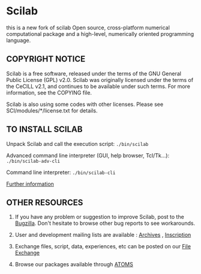 Scilab
======
this is a new fork of scilab
Open source, cross-platform numerical computational package and a high-level,
numerically oriented programming language.

COPYRIGHT NOTICE
----------------

Scilab is a free software, released under the terms of the GNU General Public
License (GPL) v2.0. Scilab was originally licensed under the terms of
the CeCILL v2.1, and continues to be available under such terms.
For more information, see the COPYING file.

Scilab is also using some codes with other licenses. Please see
SCI/modules/*/license.txt for details.


TO INSTALL SCILAB
-----------------

Unpack Scilab and call the execution script:
`./bin/scilab`

Advanced command line interpreter (GUI, help browser, Tcl/Tk...):
`./bin/scilab-adv-cli`

Command line interpreter:
`./bin/scilab-cli`

[Further information](http://wiki.scilab.org/howto/install/linux)


OTHER RESOURCES
---------------

 1. If you have any problem or suggestion to improve Scilab, post to the
     [Bugzilla](http://bugzilla.scilab.org/).
     Don't hesitate to browse other bug reports to see workarounds.

 2. User and development mailing lists are available :
     [Archives](http://mailinglists.scilab.org) ,
     [Inscription](http://www.scilab.org/communities/developer_zone/tools/mailing_list)

 3. Exchange files, script, data, experiences, etc can be posted on our
    [File Exchange](http://fileexchange.scilab.org)

 4. Browse our packages available through [ATOMS](http://atoms.scilab.org)
